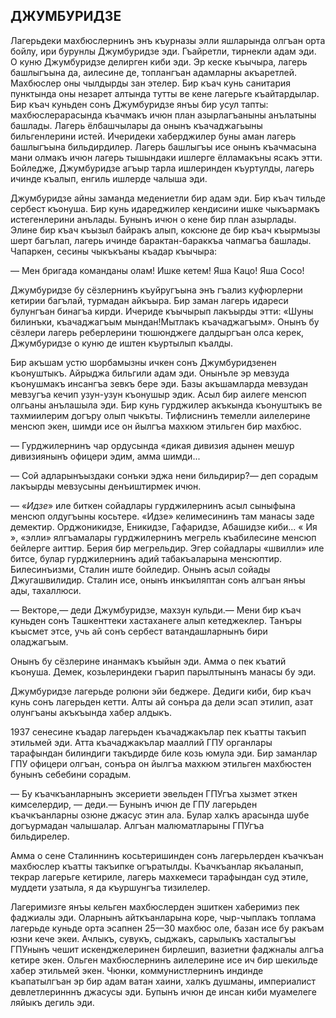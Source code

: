 ## ДЖУМБУРИДЗЕ

Лагерьдеки махбюслернинъ энъ къурназы элли яшларында олгъан орта бойлу, ири бурунлы Джумбуридзе эди.
Гъайретли, тирнекли адам эди.
О куню Джумбуридзе делирген киби эди.
Эр кеске къычыра, лагерь башлыгъына да, аилесине де, топлангъан адамларны акъаретлей.
Махбюслер оны чылдырды зан этелер.
Бир къач кунь санитария пунктында оны незарет алтында тутты ве кене лагерьге къайтардылар.
Бир къач куньден сонъ Джумбуридзе янъы бир усул тапты: махбюслерарасында къачмакъ ичюн план азырлагъаныны анълатыны башлады.
Лагерь ёлбашчылары да онынъ къачаджагьыны бильгенлерини истей.
Ичеридеки хаберджилер буны аман лагерь башлыгъына бильдирдилер.
Лагерь башлыгъы исе онынъ къачмасына мани олмакъ ичюн лагерь тышындаки ишлерге ёлламакъны ясакъ этти.
Бойледже, Джумбуридзе агъыр тарла ишлеринден къуртулды, лагерь ичинде къалып, енгиль ишлерде чалыша эди.

Джумбуридзе айны заманда медениетли бир адам эди.
Бир къач тильде сербест къонуша.
Бир кунь идареджилер кендисини ишке чыкъармакъ истегенлерини анълады.
Бунынъ ичюн о кене бир план азырлады.
Элине бир къач къызыл байракъ алып, коксюне де бир къач къырмызы шерт багълап, лагерь ичинде барактан-бараккъа чапмагъа башлады.
Чапаркен, сесины чыкъкъаны къадар къычыра:


— Мен бригада команданы олам!
Ишке кетем!
Яша Кацо!
Яша Сосо!

Джумбуридзе бу сёзлернинъ къуйругъына энъ гъализ куфюрлерни кетирии багълай, турмадан айкъыра.
Бир заман лагерь идареси булунгъан бинагъа кирди.
Ичериде къычырып лакъырды этти: «Шуны билинъки, къачаджагъым мындан!Мытлакъ къачаджагъым».
Онынъ бу сёзлери лагерь реберлерини тюшюнджеге далдыргъан олса керек, Джумбуридзе о куню де иштен къуртылып къалды.

Бир акъшам устю шорбамызны ичкен сонъ Джумбуридзенен къонуштыкъ.
Айрыджа бильгили адам эди.
Онынъле эр мевзуда къонушмакъ инсангъа зевкъ бере эди.
Базы акъшамларда мевзудан мевзугъа кечип узун-узун къонушыр эдик.
Асыл бир аилеге менсюп олгьаны анълашыла эди.
Бир кунь гурджилер акъкында къонуштыкъ ве тахмиилерим догъру олып чыкъты.
Тифлиснинъ темелли аилелерине менсюп экен, шимди исе он йылгъа махкюм этильген бир махбюс.

— Гурджилернинъ чар ордусында «дикая дивизия адынен мешур дивизиянынъ офицери эдим, амма шимди...

— Сой адларынъыздаки сонъки эджа нени бильдирир?— деп сорадым лакъырды мевзусыны денъиштирмек ичюн.

— «<var>Идзе</var>» иле биткен сойадлары гурджилернинъ асыл сыныфына менсюп олдугъыны косьтере.
«Идзе» келимесининъ там манасы заде демектир.
Орджоникидзе, Еникидзе, Гафаридзе, Абашидзе киби...
« Ия », «элли» ялгъамалары гурджилернинъ мегрель къабилесине менсюп бейлерге аиттир.
Берия бир мегрельдир.
Эгер сойадлары «швилли» иле битсе, булар гурджилернинъ адий табакъаларына менсюптир.
Билесинъизми, Сталин иште бойледир.
Онынъ асыл сойады Джугашвилидир.
Сталин исе, онынъ инкъиляптан сонъ алгъан янъы ады, тахаллюси.

— Векторе,— деди Джумбуридзе, махзун кульди.— Мени бир къач куньден сонъ Ташкенттеки хастаханеге алып кетеджеклер.
Танъры къысмет этсе, учь ай сонъ сербест ватандашларнынъ бири оладжагъым.

Онынъ бу сёзлерине инанмакъ къыйын эди.
Амма о пек къатий къонуша.
Демек, козьлериндеки гъарип парылтынынъ манасы бу эди.

Джумбуридзе лагерьде ролюни эйи беджере.
Дедиги киби, бир къач кунь сонъ лагерьден кетти.
Алты ай сонъра да дели эсап этилип, азат олунгъаны акъкъында хабер алдыкъ.

1937 сенесине къадар лагерьден къачаджакълар пек къатты такъип этильмей эди.
Атта къачаджакълар мааллий ГПУ органлары тарафындан билиндиги такъдирде биле козь юмула эди.
Бир заманлар ГПУ офицери олгъан, сонъра он йылгъа махкюм этильген махбюстен бунынъ себебини сорадым.

— Бу къачкъанларнынъ эксериети эвельден ГПУгъа хызмет эткен кимселердир, — деди.— Бунынъ ичюн де ГПУ лагерьден къачкъанларны озюне джасус этин ала.
Булар халкъ арасында шубе догъурмадан чалышалар.
Алгъан малюматларыны ГПУгъа бильдирелер.

Амма о сене Сталиннинъ косьтеришинден сонъ лагерьлерден къачкъан махбюслер къатты такъипке огъратылды.
Къачкъанлар якъаланып, текрар лагерьге кетириле, лагерь махкемеси тарафындан суд этиле, муддети узатыла, я да къуршунгъа тизилелер.

Лагеримизге янъы кельген махбюслерден эшиткен хаберимиз пек фаджиалы эди.
Оларнынъ айткъанларына коре, чыр-чыплакъ топлама лагерьде куньде орта эсапнен 25—30 махбюс оле, базан исе бу ракъам юзни кече экеи.
Ачлыкъ, сувукъ, сыджакъ, сарылыкъ хасталыгъы ГПУнынъ чешит искенджелеринен бирлешип, вазиетни фаджналы алгъа кетире экен.
Ольген махбюслернинъ аилелерине исе ич бир шекильде хабер этильмей экен.
Чюнки, коммунистлернинъ индинде къапатылгъан эр бир адам ватан хаини, халкъ душманы, империалист девлетлеринннъ джасусы эди.
Бупынъ ичюн де инсан киби муамелеге ляйыкъ дегиль эди.

